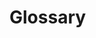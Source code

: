 <script setup>

import { data as glossary } from '../data/glossary.data.js'

function generateId(str) {
  return str
    .toLowerCase()
    .replace(/\s+/g, '-')
    .replace(/[^a-z0-9-]/g, '');
}

</script>

# Glossary

<template v-for="def, term in glossary">

<h2 :id="generateId(term)">{{ term }}</h2>

<p>{{ def }}</p>

</template>
